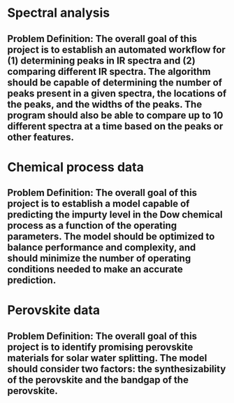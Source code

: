 # Spectral analysis

## Problem Definition: The overall goal of this project is to establish an automated workflow for (1) determining peaks in IR spectra and (2) comparing different IR spectra. The algorithm should be capable of determining the number of peaks present in a given spectra, the locations of the peaks, and the widths of the peaks. The program should also be able to compare up to 10 different spectra at a time based on the peaks or other features.

# Chemical process data

## Problem Definition: The overall goal of this project is to establish a model capable of predicting the impurty level in the Dow chemical process as a function of the operating parameters. The model should be optimized to balance performance and complexity, and should minimize the number of operating conditions needed to make an accurate prediction.

# Perovskite data

## Problem Definition: The overall goal of this project is to identify promising perovskite materials for solar water splitting. The model should consider two factors: the synthesizability of the perovskite and the bandgap of the perovskite. 
